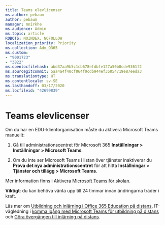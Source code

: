 ```yaml
---
title: Teams elevlicenser
ms.author: pebaum
author: pebaum
manager: mnirkhe
ms.audience: Admin
ms.topic: article
ROBOTS: NOINDEX, NOFOLLOW
localization_priority: Priority
ms.collection: Adm_O365
ms.custom:
- "9001723"
- "3822"
ms.openlocfilehash: abd37aa9b5c1cb678efdbfe127a50b0cde9361f2
ms.sourcegitcommit: 5aa4a4f40cf064f0cdb944ef35054719e87eeda3
ms.translationtype: HT
ms.contentlocale: sv-SE
ms.lasthandoff: 03/17/2020
ms.locfileid: "42699839"
---
```

# <a name="teams-student-licenses"></a>Teams elevlicenser

Om du har en EDU-klientorganisation måste du aktivera Microsoft Teams manuellt:

1. Gå till administrationscentret för Microsoft 365 **Inställningar > Inställningar > Microsoft Teams**. 

2. Om du inte ser Microsoft Teams i listan över tjänster inaktiverar du **Prova det nya administrationscentret** för att hitta **Inställningar > Tjänster och tillägg > Microsoft Teams**. 

Mer information finns i [Aktivera Microsoft Teams för skolan](https://docs.microsoft.com/microsoft-365/education/intune-edu-trial/enable-microsoft-teams#enable-microsoft-teams-for-your-school-1). 

**Viktigt**: du kan behöva vänta upp till 24 timmar innan ändringarna träder i kraft.

Läs mer om [Utbildning och inlärning i Office 365 Education på distans](https://support.office.com/article/remote-teaching-and-learning-in-office-365-education-f651ccae-7b65-478b-8366-51bb884025c4), IT-vägledning i [komma igång med Microsoft Teams för utbildning på distans](https://docs.microsoft.com/MicrosoftTeams/remote-learning-edu) och [Göra övergången till inlärning på distans](https://www.microsoft.com/education/remote-learning).
